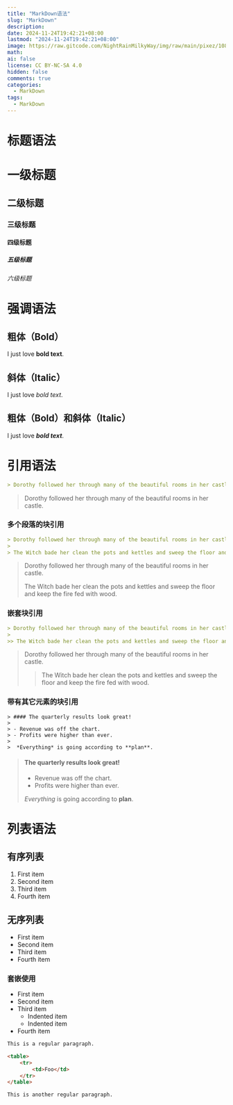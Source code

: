 ```yaml
---
title: "MarkDown语法"
slug: "MarkDown"
description: 
date: 2024-11-24T19:42:21+08:00
lastmod: "2024-11-24T19:42:21+08:00"
image: https://raw.gitcode.com/NightRainMilkyWay/img/raw/main/pixez/108359728_p0.jpg
math: 
ai: false
license: CC BY-NC-SA 4.0
hidden: false
comments: true
categories:
  - MarkDown
tags:
  - MarkDown
---
```




# 标题语法

# 一级标题

## 二级标题

### 三级标题

#### 四级标题

##### 五级标题

###### 六级标题


# 强调语法  

## 粗体（Bold）

I just love **bold text**.  

## 斜体（Italic）

I just love *bold text*.  

## 粗体（Bold）和斜体（Italic）

I just love ***bold text***. 

# 引用语法

```markdown
> Dorothy followed her through many of the beautiful rooms in her castle.
```

> Dorothy followed her through many of the beautiful rooms in her castle.

### 多个段落的块引用

```markdown
> Dorothy followed her through many of the beautiful rooms in her castle.
>
> The Witch bade her clean the pots and kettles and sweep the floor and keep the fire fed with wood.
```

> Dorothy followed her through many of the beautiful rooms in her castle.
>
> The Witch bade her clean the pots and kettles and sweep the floor and keep the fire fed with wood.

### 嵌套块引用

```markdown
> Dorothy followed her through many of the beautiful rooms in her castle.
>
>> The Witch bade her clean the pots and kettles and sweep the floor and keep the fire fed with wood.
```


> Dorothy followed her through many of the beautiful rooms in her castle.
>
>> The Witch bade her clean the pots and kettles and sweep the floor and keep the fire fed with wood.

### 带有其它元素的块引用

```text
> #### The quarterly results look great!
>
> - Revenue was off the chart.
> - Profits were higher than ever.
>
>  *Everything* is going according to **plan**.
```

> #### The quarterly results look great!
>
> - Revenue was off the chart.
> - Profits were higher than ever.
>
>  *Everything* is going according to **plan**.

# 列表语法

## 有序列表

1. First item
2. Second item
3. Third item
4. Fourth item  

## 无序列表

- First item
- Second item
- Third item
- Fourth item

### 套嵌使用
- First item
- Second item
- Third item
  - Indented item
  - Indented item
- Fourth item

```html
This is a regular paragraph.

<table>
    <tr>
        <td>Foo</td>
    </tr>
</table>

This is another regular paragraph.
```
